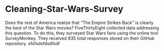 ﻿# Cleaning-Star-Wars-Survey

Does the rest of America realize that “The Empire Strikes Back” is clearly the best of the Star Wars movies? FiveThirtyEight collected data addressing this question. To do this, they surveyed Star Wars fans using the online tool SurveyMonkey. They received 835 total responses stored on their GitHub repository. sfsfsdsfdsdfsdf
